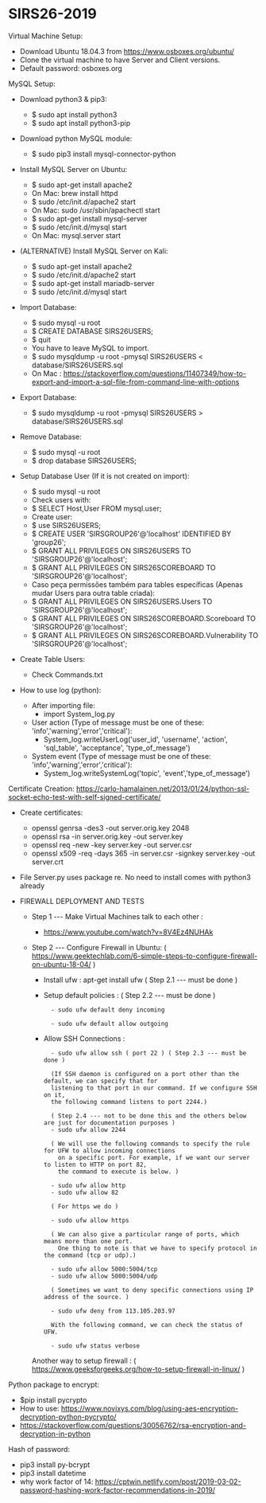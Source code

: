 # SIRS26-2019

Virtual Machine Setup:
- Download Ubuntu 18.04.3 from https://www.osboxes.org/ubuntu/
- Clone the virtual machine to have Server and Client versions.
- Default password: osboxes.org

MySQL Setup:
- Download python3 & pip3:
	- $ sudo apt install python3
	- $ sudo apt install python3-pip 
- Download python MySQL module: 
	- $ sudo pip3 install mysql-connector-python
- Install MySQL Server on Ubuntu: 
	- $ sudo apt-get install apache2
	- On Mac: brew install httpd
	- $ sudo /etc/init.d/apache2 start
	- On Mac: sudo /usr/sbin/apachectl start
	- $ sudo apt-get install mysql-server
	- $ sudo /etc/init.d/mysql start
	- On Mac:  mysql.server start
- (ALTERNATIVE) Install MySQL Server on Kali: 
	- $ sudo apt-get install apache2
	- $ sudo /etc/init.d/apache2 start
	- $ sudo apt-get install mariadb-server
	- $ sudo /etc/init.d/mysql start
- Import Database:
	- $ sudo mysql -u root
	- $ CREATE DATABASE SIRS26USERS;
	- $ quit
	- You have to leave MySQL to import.
	- $ sudo mysqldump -u root -pmysql SIRS26USERS < database/SIRS26USERS.sql
	- On Mac : https://stackoverflow.com/questions/11407349/how-to-export-and-import-a-sql-file-from-command-line-with-options
- Export Database:
	- $ sudo mysqldump -u root -pmysql SIRS26USERS > database/SIRS26USERS.sql
- Remove Database:
	- $ sudo mysql -u root
	- $ drop database SIRS26USERS;
- Setup Database User (If it is not created on import):
	- $ sudo mysql -u root
	- Check users with:
	- $ SELECT Host,User FROM mysql.user;
	- Create user:
	- $ use SIRS26USERS;
	- $ CREATE USER 'SIRSGROUP26'@'localhost' IDENTIFIED BY 'group26';
	- $ GRANT ALL PRIVILEGES ON SIRS26USERS TO 'SIRSGROUP26'@'localhost';
	- $ GRANT ALL PRIVILEGES ON SIRS26SCOREBOARD TO 'SIRSGROUP26'@'localhost';
	- Caso peça permissões também para tables específicas (Apenas mudar Users para outra table criada):
	- $ GRANT ALL PRIVILEGES ON SIRS26USERS.Users TO 'SIRSGROUP26'@'localhost';
	- $ GRANT ALL PRIVILEGES ON SIRS26SCOREBOARD.Scoreboard TO 'SIRSGROUP26'@'localhost';
	- $ GRANT ALL PRIVILEGES ON SIRS26SCOREBOARD.Vulnerability TO 'SIRSGROUP26'@'localhost';
- Create Table Users:
	- Check Commands.txt

- How to use log (python):
	- After importing file:
		- import System_log.py
	- User action (Type of message must be one of these: 'info','warning','error','critical'):
		- System_log.writeUserLog('user_id', 'username', 'action', 'sql_table', 'acceptance', 'type_of_message')
	- System event (Type of message must be one of these: 'info','warning','error','critical'):
		- System_log.writeSystemLog('topic', 'event','type_of_message')

Certificate Creation: https://carlo-hamalainen.net/2013/01/24/python-ssl-socket-echo-test-with-self-signed-certificate/ 

- Create certificates:
	- openssl genrsa -des3 -out server.orig.key 2048
	- openssl rsa -in server.orig.key -out server.key
	- openssl req -new -key server.key -out server.csr
	- openssl x509 -req -days 365 -in server.csr -signkey server.key -out server.crt


- File Server.py uses package re. No need to install comes with python3 already




- FIREWALL DEPLOYMENT AND TESTS

	- Step 1 --- Make Virtual Machines talk to each other :

		- https://www.youtube.com/watch?v=8V4Ez4NUHAk

	- Step 2 --- Configure Firewall in Ubuntu: ( https://www.geektechlab.com/6-simple-steps-to-configure-firewall-on-ubuntu-18-04/ )
		
		- Install ufw : apt-get install ufw ( Step 2.1 --- must be done )
		
		- Setup default policies : ( Step 2.2 --- must be done )
		
				- sudo ufw default deny incoming
				
				- sudo ufw default allow outgoing
				
		- Allow SSH Connections : 
		
				- sudo ufw allow ssh ( port 22 ) ( Step 2.3 --- must be done )

				(If SSH daemon is configured on a port other than the default, we can specify that for
				listening to that port in our command. If we configure SSH on it, 
				the following command listens to port 2244.)
				
				( Step 2.4 --- not to be done this and the others below are just for documentation purposes )
				- sudo ufw allow 2244  
				
				( We will use the following commands to specify the rule for UFW to allow incoming connections
				  on a specific port. For example, if we want our server to listen to HTTP on port 82,
				  the command to execute is below. )
				  
				- sudo ufw allow http
				- sudo ufw allow 82
			
				( For https we do )
				
				- sudo ufw allow https
			
				( We can also give a particular range of ports, which means more than one port. 
				  One thing to note is that we have to specify protocol in the command (tcp or udp).)
				  
				- sudo ufw allow 5000:5004/tcp
				- sudo ufw allow 5000:5004/udp

				( Sometimes we want to deny specific connections using IP address of the source. )

				- sudo ufw deny from 113.105.203.97

				With the following command, we can check the status of UFW.

				- sudo ufw status verbose
			
 		Another way to setup firewall :  ( https://www.geeksforgeeks.org/how-to-setup-firewall-in-linux/ )

Python package to encrypt:
- $pip install pycrypto
- How to use: https://www.novixys.com/blog/using-aes-encryption-decryption-python-pycrypto/
- https://stackoverflow.com/questions/30056762/rsa-encryption-and-decryption-in-python
	


Hash of password:
- pip3 install py-bcrypt
- pip3 install datetime
- why work factor of 14: https://cptwin.netlify.com/post/2019-03-02-password-hashing-work-factor-recommendations-in-2019/



